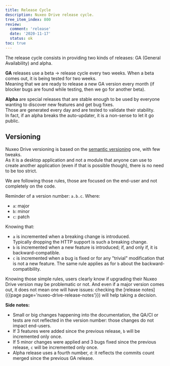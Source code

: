 ```yaml
---
title: Release Cycle
description: Nuxeo Drive release cycle.
tree_item_index: 800
review:
  comment: 'release'
  date: '2020-11-17'
  status: ok
toc: true
---
```


The release cycle consists in providing two kinds of releases: GA (General Availability) and alpha.

**GA** releases use a beta -> release cycle every two weeks. When a beta comes out, it is being tested for two weeks.</br>
Meaning that we are ready to release a new GA version every month (if blocker bugs are found while testing, then we go for another beta).

**Alpha** are special releases that are stable enough to be used by everyone wanting to discover new features and get bug fixes.</br>
Those are generated every day and are tested to validate their stability.</br>
In fact, if an alpha breaks the auto-updater, it is a non-sense to let it go public.

## Versioning

Nuxeo Drive versioning is based on the [semantic versioning](https://semver.org/) one, with few tweaks.</br>
As it is a desktop application and not a module that anyone can use to create another application (even if that is possible though), there is no need to be too strict.

We are following those rules, those are focused on the end-user and not completely on the code.

Reminder of a version number: `a.b.c`. Where:

- `a`: major
- `b`: minor
- `c`: patch

Knowing that:

- `a` is incremented when a breaking change is introduced. </br>
  Typically dropping the HTTP support is such a breaking change.
- `b` is incremented when a new feature is introduced; if, and only if, it is backward-compatible.
- `c` is incremented when a bug is fixed or for any "trivial" modification that is not a new feature. The same rule applies as for `b` about the backward-compatibility.

Knowing those simple rules, users clearly know if upgrading their Nuxeo Drive version may be problematic or not. And even if a major version comes out, it does not mean one will have issues: checking the [release notes]({{page page='nuxeo-drive-release-notes'}}) will help taking a decision.

**Side notes:**

- Small or big changes happening into the documentation, the QA/CI or tests are not reflected in the version number: those changes do not impact end-users.
- If 3 features were added since the previous release, `b` will be incremented only once.
- If 5 minor changes were applied and 3 bugs fixed since the previous release, `c` will be incremented only once.
- Alpha release uses a fourth number, `d`: it reflects the commits count merged since the previous GA release.
